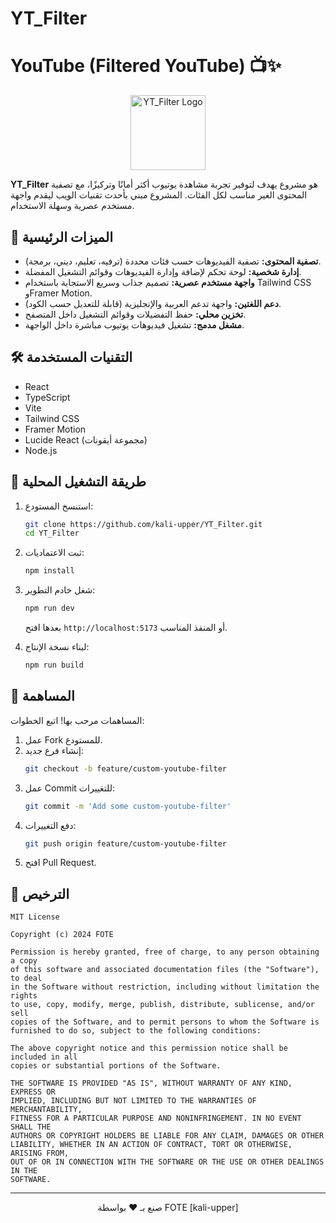 # YT_Filter

# YouTube (Filtered YouTube) 📺✨

<p align="center">
  <img src="https://raw.githubusercontent.com/kali-upper/YT_Filter/main/assets/favicon.ico" alt="YT_Filter Logo" width="120"/>
</p>

**YT_Filter** هو مشروع يهدف لتوفير تجربة مشاهدة يوتيوب أكثر أمانًا وتركيزًا، مع تصفية المحتوى الغير مناسب لكل الفئات. المشروع مبني بأحدث تقنيات الويب ليقدم واجهة مستخدم عصرية وسهلة الاستخدام.

## 🌟 الميزات الرئيسية

- **تصفية المحتوى:** تصفية الفيديوهات حسب فئات محددة (ترفيه، تعليم، ديني، برمجة).
- **إدارة شخصية:** لوحة تحكم لإضافة وإدارة الفيديوهات وقوائم التشغيل المفضلة.
- **واجهة مستخدم عصرية:** تصميم جذاب وسريع الاستجابة باستخدام Tailwind CSS وFramer Motion.
- **دعم اللغتين:** واجهة تدعم العربية والإنجليزية (قابلة للتعديل حسب الكود).
- **تخزين محلي:** حفظ التفضيلات وقوائم التشغيل داخل المتصفح.
- **مشغل مدمج:** تشغيل فيديوهات يوتيوب مباشرة داخل الواجهة.

## 🛠️ التقنيات المستخدمة

- React
- TypeScript
- Vite
- Tailwind CSS
- Framer Motion
- Lucide React (مجموعة أيقونات)
- Node.js

## 🚀 طريقة التشغيل المحلية

1. استنسخ المستودع:

   ```bash
   git clone https://github.com/kali-upper/YT_Filter.git
   cd YT_Filter
   ```

2. ثبت الاعتماديات:

   ```bash
   npm install
   ```

3. شغل خادم التطوير:

   ```bash
   npm run dev
   ```

   بعدها افتح `http://localhost:5173` أو المنفذ المناسب.

4. لبناء نسخة الإنتاج:

   ```bash
   npm run build
   ```

## 🤝 المساهمة

المساهمات مرحب بها! اتبع الخطوات:

1. عمل Fork للمستودع.
2. إنشاء فرع جديد:
   ```bash
   git checkout -b feature/custom-youtube-filter
   ```
3. عمل Commit للتغييرات:
   ```bash
   git commit -m 'Add some custom-youtube-filter'
   ```
4. دفع التغييرات:
   ```bash
   git push origin feature/custom-youtube-filter
   ```
5. افتح Pull Request.

## 📄 الترخيص

```text
MIT License

Copyright (c) 2024 FOTE

Permission is hereby granted, free of charge, to any person obtaining a copy
of this software and associated documentation files (the "Software"), to deal
in the Software without restriction, including without limitation the rights
to use, copy, modify, merge, publish, distribute, sublicense, and/or sell
copies of the Software, and to permit persons to whom the Software is
furnished to do so, subject to the following conditions:

The above copyright notice and this permission notice shall be included in all
copies or substantial portions of the Software.

THE SOFTWARE IS PROVIDED "AS IS", WITHOUT WARRANTY OF ANY KIND, EXPRESS OR
IMPLIED, INCLUDING BUT NOT LIMITED TO THE WARRANTIES OF MERCHANTABILITY,
FITNESS FOR A PARTICULAR PURPOSE AND NONINFRINGEMENT. IN NO EVENT SHALL THE
AUTHORS OR COPYRIGHT HOLDERS BE LIABLE FOR ANY CLAIM, DAMAGES OR OTHER
LIABILITY, WHETHER IN AN ACTION OF CONTRACT, TORT OR OTHERWISE, ARISING FROM,
OUT OF OR IN CONNECTION WITH THE SOFTWARE OR THE USE OR OTHER DEALINGS IN THE
SOFTWARE.
```

---

<p align="center">
  صنع بـ ❤️ بواسطة FOTE [kali-upper]
</p>
